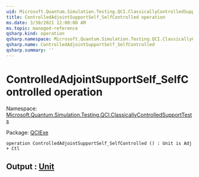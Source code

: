 ```yaml
---
uid: Microsoft.Quantum.Simulation.Testing.QCI.ClassicallyControlledSupportTests.ControlledAdjointSupportSelf_SelfControlled
title: ControlledAdjointSupportSelf_SelfControlled operation
ms.date: 3/30/2021 12:00:00 AM
ms.topic: managed-reference
qsharp.kind: operation
qsharp.namespace: Microsoft.Quantum.Simulation.Testing.QCI.ClassicallyControlledSupportTests
qsharp.name: ControlledAdjointSupportSelf_SelfControlled
qsharp.summary: ''
---
```


# ControlledAdjointSupportSelf_SelfControlled operation

Namespace: [Microsoft.Quantum.Simulation.Testing.QCI.ClassicallyControlledSupportTests](xref:Microsoft.Quantum.Simulation.Testing.QCI.ClassicallyControlledSupportTests)

Package: [QCIExe](https://nuget.org/packages/QCIExe)




```qsharp
operation ControlledAdjointSupportSelf_SelfControlled () : Unit is Adj + Ctl
```


## Output : [Unit](xref:microsoft.quantum.lang-ref.unit)

